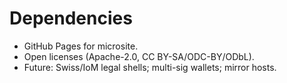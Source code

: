 # Dependencies
- GitHub Pages for microsite.
- Open licenses (Apache-2.0, CC BY-SA/ODC-BY/ODbL).
- Future: Swiss/IoM legal shells; multi-sig wallets; mirror hosts.


